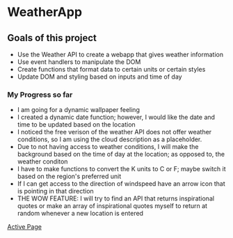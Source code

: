 # WeatherApp

## Goals of this project

- Use the Weather API to create a webapp that gives weather information
- Use event handlers to manipulate the DOM
- Create functions that format data to certain units or certain styles
- Update DOM and styling based on inputs and time of day

### My Progress so far

- I am going for a dynamic wallpaper feeling
- I created a dynamic date function; however, I would like the date and time to be updated based on the location
- I noticed the free verison of the weather API does not offer weather conditions, so I am using the cloud description as a placeholder.
- Due to not having access to weather conditions, I will make the background based on the time of day at the location; as opposed to, the weather conditon
- I have to make functions to convert the K units to C or F; maybe switch it based on the region's preferred unit
- If I can get access to the direction of windspeed have an arrow icon that is pointing in that direction
- THE WOW FEATURE: I will try to find an API that returns inspirational quotes or make an array of inspirational quotes myself to return at random whenever a new location is entered

[Active Page](https://aldoportillo.github.io/WeatherApp/)